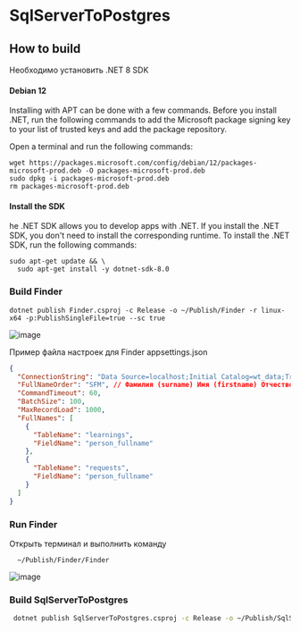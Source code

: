 # SqlServerToPostgres

## How to build

Необходимо установить .NET 8 SDK

#### Debian 12
Installing with APT can be done with a few commands. Before you install .NET, run the following commands to add the Microsoft package signing key to your list of trusted keys and add the package repository.

Open a terminal and run the following commands:
```
wget https://packages.microsoft.com/config/debian/12/packages-microsoft-prod.deb -O packages-microsoft-prod.deb
sudo dpkg -i packages-microsoft-prod.deb
rm packages-microsoft-prod.deb
```
#### Install the SDK
he .NET SDK allows you to develop apps with .NET. If you install the .NET SDK, you don't need to install the corresponding runtime. To install the .NET SDK, run the following commands:

```
sudo apt-get update && \
  sudo apt-get install -y dotnet-sdk-8.0
```

### Build Finder

```
dotnet publish Finder.csproj -c Release -o ~/Publish/Finder -r linux-x64 -p:PublishSingleFile=true --sc true
```
![image](https://github.com/user-attachments/assets/332f02db-cc78-4bc1-ab1a-46e37b894886)

Пример файла настроек для Finder
appsettings.json

``` json
{
  "ConnectionString": "Data Source=localhost;Initial Catalog=wt_data;Trusted_Connection=true;Trust Server Certificate=true;",
  "FullNameOrder": "SFM", // Фамилия (surname) Имя (firstname) Отчество (middlename)
  "CommandTimeout": 60,
  "BatchSize": 100,
  "MaxRecordLoad": 1000,
  "FullNames": [
    {
      "TableName": "learnings",
      "FieldName": "person_fullname"
    },
    {
      "TableName": "requests",
      "FieldName": "person_fullname"
    }
  ]
}
```
### Run Finder
Открыть терминал и выполнить команду
```
  ~/Publish/Finder/Finder
```
![image](https://github.com/user-attachments/assets/70932967-cae5-418f-938d-e9eedcfef2bb)

### Build SqlServerToPostgres

``` bash
 dotnet publish SqlServerToPostgres.csproj -c Release -o ~/Publish/SqlServerToPostgres -r linux-x64 -p:PublishSingleFile=true --sc true
```

